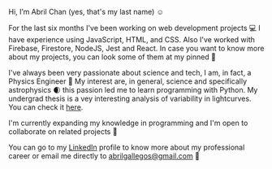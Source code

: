 Hi, I’m Abril Chan (yes, that's my last name) :relaxed:

For the last six months I've been working on web development projects :computer: I have experience using JavaScript, HTML, and CSS. Also I've worked
with Firebase, Firestore, NodeJS, Jest and React. In case you want to know more about my projects, you can look some of them at my pinned  📌

I've always been very passionate about science and tech, I am, in fact, a Physics Engineer :rocket: 
My interest are, in general, science and specifically astrophysics :waxing_crescent_moon: this passion led me to learn programming with Python. My undergrad thesis 
is a vey interesting analysis of variability in lightcurves. You can check it [here](https://drive.google.com/file/d/1xxWdO5Uv5LJXx__O05n5OieXe_UkgOrr/view?usp=sharing).

I'm currently expanding my knowledge in programming and I'm open to collaborate on related projects :dizzy:

You can go to my [LinkedIn](https://www.linkedin.com/in/abrilchan/) profile to know more about my professional career or email me directly to abrilgallegos@gmail.com 📧

<!---
abrilchan/abrilchan is a ✨ special ✨ repository because its `README.md` (this file) appears on your GitHub profile.
You can click the Preview link to take a look at your changes.
--->
